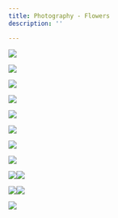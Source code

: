 ```yaml
---
title: Photography - Flowers
description: ''

---
```

![](/assets/img/img_2975.jpeg)

![](/assets/img/img_1665.jpeg)

![](/assets/img/img_2348.jpeg)

![](/assets/img/img_1256.jpeg)

![](/assets/img/img_2526.JPEG)

![](/assets/img/img_7330.JPG)

![](/assets/img/img_1257.jpeg)

![](/assets/img/img_0229.JPG)

![](/assets/img/img_1663.jpeg)![](/assets/img/img_1662.jpeg)

![](/assets/img/img_1660.jpeg)![](/assets/img/img_1217.jpeg)

![](/assets/img/img_7329.jpeg)